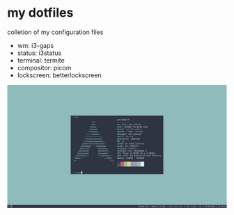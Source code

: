 # my dotfiles

colletion of my configuration files

* wm: i3-gaps
* status: i3status
* terminal: termite
* compositor: picom
* lockscreen: betterlockscreen

![scrot.jpeg](scrot.png)
